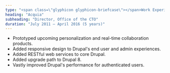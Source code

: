 ```yaml
---
type: "<span class=\"glyphicon glyphicon-briefcase\"></span>Work Experience"
heading: "Acquia"
subheading: "Director, Office of the CTO"
duration: "July 2011 – April 2016 (5 years)"
---
```


* Prototyped upcoming personalization and real-time collaboration products.
* Added responsive design to Drupal's end user and admin experiences.
* Added RESTful web services to core Drupal.
* Added upgrade path to Drupal 8.
* Vastly improved Drupal's performance for authenticated users.
